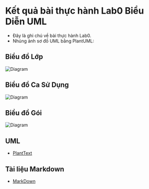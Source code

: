 # Kết quả bài thực hành Lab0 Biểu Diễn UML
- Đây là ghi chú về bài thực hành Lab0.
- Nhúng ảnh sơ đồ UML bằng PlantUML:


## Biểu đồ Lớp
![Diagram](https://www.planttext.com/api/plantuml/png/SoWkIImgAStDuKhEIImkLWX8BIhEprEevb800bs5lCJSL2k5u9AYpBnqg51YEb0aCwy4pDLMI4yjyGCgqj14KGOMTqm72uFKraAD3oufJKdDAu6RNmpXUwPWwWw6II4PNSi5TPzDZQukp30kXzIy590F0000)
 
## Biểu đồ Ca Sử Dụng
![Diagram](https://www.planttext.com/api/plantuml/png/SoWkIImgAStDuKfCBialKWWjJYtY0X4Akhfs2Xe--UcPUPf80a6fwPd59Qb5cbnGEOYmIs9nHb9-Ob6A9fT3QbuAo3m0)


## Biểu đồ Gói
![Diagram](https://www.planttext.com/api/plantuml/png/SoWkIImgAStDuIf8JCvEJ4zLK0gkB2v9pLLIgEPI08BeqEBK8WNFl9BKehJ4vDHOYA1JQN5cNcfniO9FVdfcCbJG9R4aCIcn6AYcbiiXDIy5P2e0)

## UML
- [PlantText](https://www.planttext.com/)

## Tài liệu Markdown
- [MarkDown](https://daringfireball.net/projects/markdown/syntax)
